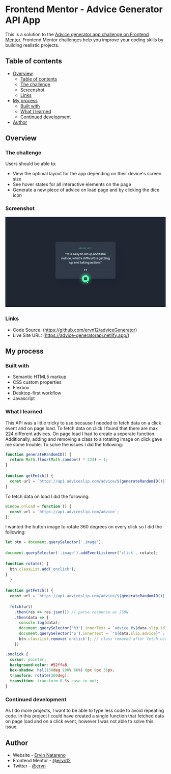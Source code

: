# Frontend Mentor - Advice Generator API App

This is a solution to the [Advice generator app challenge on Frontend Mentor](https://www.frontendmentor.io/challenges/advice-generator-app-QdUG-13db). Frontend Mentor challenges help you improve your coding skills by building realistic projects.

## Table of contents

- [Overview](#overview)
  - [Table of contents](#table-of-contents)
  - [The challenge](#the-challenge)
  - [Screenshot](#screenshot)
  - [Links](#links)
- [My process](#my-process)
  - [Built with](#built-with)
  - [What I learned](#what-i-learned)
  - [Continued development](#continued-development)
- [Author](#author)

## Overview

### The challenge

Users should be able to:

- View the optimal layout for the app depending on their device's screen size
- See hover states for all interactive elements on the page
- Generate a new piece of advice on load page and by clicking the dice icon

### Screenshot

![](./design/active-states.jpg)

### Links

- Code Source: (https://github.com/ervn12/adviceGenerator)
- Live Site URL: (https://advice-generatorapi.netlify.app/)

## My process

### Built with

- Semantic HTML5 markup
- CSS custom properties
- Flexbox
- Desktop-first workflow
- Javascript

### What I learned

This API was a little tricky to use because I needed to fetch data on a click event and on page load. To fetch data on click I found that there are max 224 different advices. On page load I had to create a seperate function. Additionally, adding and removing a class to a rotating image on click gave me some trouble. To solve the issues I did the following:

```js
function generateRandomID() {
  return Math.floor(Math.random() * 224) + 1;
}

function getFetch() {
  const url = `https://api.adviceslip.com/advice/${generateRandomID()}`;
}
```

To fetch data on load I did the following:

```js
window.onload = function () {
  const url = `https://api.adviceslip.com/advice`;
};
```

I wanted the button image to rotate 360 degrees on every click so I did the following:

```js
let btn = document.querySelector('.image');

document.querySelector('.image').addEventListener('click', rotate);

function rotate() {
  btn.classList.add('onclick');
}
  }

function getFetch() {
  const url = `https://api.adviceslip.com/advice/${generateRandomID()}`;

  fetch(url)
    .then(res => res.json()) // parse response as JSON
    .then(data => {
      console.log(data);
      document.querySelector('h3').innerText = `advice #${data.slip.id}`;
      document.querySelector('p').innerText = `"${data.slip.advice}"`;
      btn.classList.remove('onclick'); // class removed after fetch occurs
    })
```

```css
.onclick {
  cursor: pointer;
  background-color: #52ffa8;
  box-shadow: hsl(150deg 100% 66%) 0px 0px 36px;
  transform: rotate(360deg);
  transition: transform 0.5s ease-in-out;
}
```

### Continued development

As I do more projects, I want to be able to type less code to avoid repeating code. In this project I could have created a single function that fetched data on page load and on a click event, however I was not able to solve this issue.

## Author

- Website - [Ervin Natareno](https://www.dev-ervin.netlify.app)
- Frontend Mentor - [@ervn12](https://www.frontendmentor.io/profile/ervn12)
- Twitter - [@ervn](https://www.twitter.com/ervn_)

